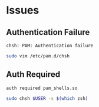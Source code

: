 # Issues

## Authentication Failure

```
chsh: PAM: Authentication failure
```

```sh
sudo vim /etc/pam.d/chsh
```

## Auth Required

```
auth required pam_shells.so
```

```sh
sudo chsh $USER -s $(which zsh)
```
